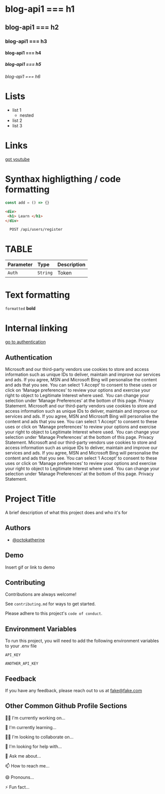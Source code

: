 # blog-api1 === h1
## blog-api1 === h2
### blog-api1 === h3
#### blog-api1 === h4
##### blog-api1 === h5
###### blog-api1 === h6

# Lists
- list 1
  - nested
- list 2
- list 3

 # Links
 [got youtube](www.youtube)
 
 # Synthax highligthing / code formatting
 ``` javascript
 const add = () => {}
 ```
 
 ```html
<div>
  <h1> Learn </h1> 
</div>
```

```htpp
  POST /api/users/register
```

# TABLE
|Parameter| Type| Description|
|:--------|:----|:-----------|
|`Auth`   |`String`|Token    |


# Text formatting
`formatted`
__bold__

# Internal linking
[go to authentication](#Authentication)

## Authentication
Microsoft and our third-party vendors use cookies to store and access information such as unique IDs to deliver, maintain and improve our services and ads. If you agree, MSN and Microsoft Bing will personalise the content and ads that you see. You can select ‘I Accept’ to consent to these uses or click on ‘Manage preferences’ to review your options and exercise your right to object to Legitimate Interest where used.  You can change your selection under ‘Manage Preferences’ at the bottom of this page. Privacy Statement.
Microsoft and our third-party vendors use cookies to store and access information such as unique IDs to deliver, maintain and improve our services and ads. If you agree, MSN and Microsoft Bing will personalise the content and ads that you see. You can select ‘I Accept’ to consent to these uses or click on ‘Manage preferences’ to review your options and exercise your right to object to Legitimate Interest where used.  You can change your selection under ‘Manage Preferences’ at the bottom of this page. Privacy Statement.
Microsoft and our third-party vendors use cookies to store and access information such as unique IDs to deliver, maintain and improve our services and ads. If you agree, MSN and Microsoft Bing will personalise the content and ads that you see. You can select ‘I Accept’ to consent to these uses or click on ‘Manage preferences’ to review your options and exercise your right to object to Legitimate Interest where used.  You can change your selection under ‘Manage Preferences’ at the bottom of this page. Privacy Statement.



# Project Title

A brief description of what this project does and who it's for


## Authors

- [@octokatherine](https://www.github.com/octokatherine)


## Demo

Insert gif or link to demo


## Contributing

Contributions are always welcome!

See `contributing.md` for ways to get started.

Please adhere to this project's `code of conduct`.


## Environment Variables

To run this project, you will need to add the following environment variables to your .env file

`API_KEY`

`ANOTHER_API_KEY`


## Feedback

If you have any feedback, please reach out to us at fake@fake.com


## Other Common Github Profile Sections
👩‍💻 I'm currently working on...

🧠 I'm currently learning...

👯‍♀️ I'm looking to collaborate on...

🤔 I'm looking for help with...

💬 Ask me about...

📫 How to reach me...

😄 Pronouns...

⚡️ Fun fact...
